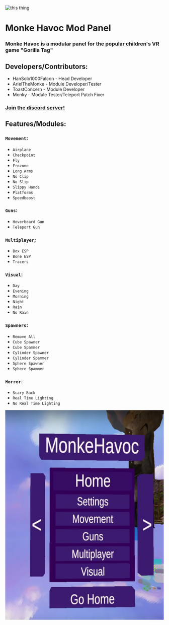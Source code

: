 ﻿![this thing](https://img.shields.io/github/downloads/HanSolo1OOOFalcon/Monke-Havoc/total.svg)
# Monke Havoc Mod Panel
### Monke Havoc is a modular panel for the popular children's VR game "Gorilla Tag"
## Developers/Contributors:
* HanSolo1000Falcon - Head Developer
* ArielTheMonke - Module Developer/Tester
* ToastConcern - Module Developer
* Monky - Module Tester/Teleport Patch Fixer

### [Join the discord server!](https://discord.gg/AcmsZnqUGu)
## Features/Modules:
### `Movement`:
* `Airplane`
* `Checkpoint`
* `Fly`
* `Frozone`
* `Long Arms`
* `No Clip`
* `No Slip`
* `Slippy Hands`
* `Platforms`
* `Speedboost`
### `Guns`:
* `Hoverboard Gun`
* `Teleport Gun`
### `Multiplayer`;
* `Box ESP`
* `Bone ESP`
* `Tracers`
### `Visual`:
* `Day`
* `Evening`
* `Morning`
* `Night`
* `Rain`
* `No Rain`
### `Spawners`:
* `Remove All`
* `Cube Spawner`
* `Cube Spammer`
* `Cylinder Spawner`
* `Cylinder Spammer`
* `Sphere Spawner`
* `Sphere Spammer`
### `Horror`:
* `Scary Back`
* `Real Time Lighting`
* `No Real Time Lighting`

![picture of da mod](Assets/Showcase.png)